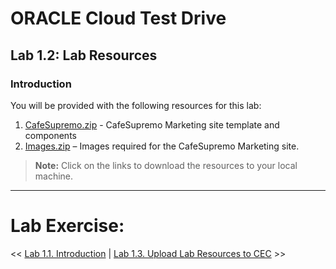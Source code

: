 # ORACLE Cloud Test Drive #

## Lab 1.2: Lab Resources ##

### Introduction ###

You will be provided with the following resources for this lab: 

1. [CafeSupremo.zip](../resources/CafeSupremo.zip) - CafeSupremo Marketing site template and components 
2. [Images.zip](../resources/Images.zip) – Images required for the CafeSupremo Marketing site.

>**Note:** Click on the links to download the resources to your local machine.
---
# Lab Exercise: #
<< [Lab 1.1. Introduction](101-CecsLab.md) | [Lab 1.3. Upload Lab Resources to CEC](103-CecsLab.md) >>
 
